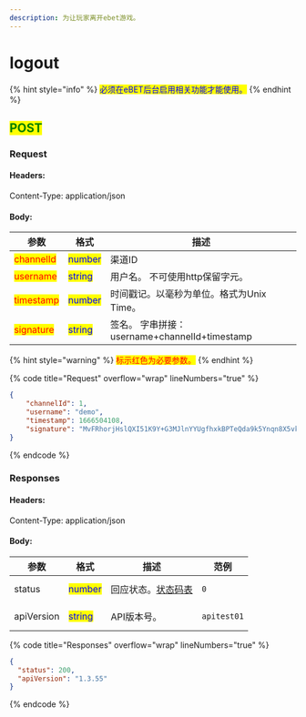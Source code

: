 ```yaml
---
description: 为让玩家离开ebet游戏。
---
```


# logout

{% hint style="info" %}
<mark style="color:blue;">必须在eBET后台启用相关功能才能使用。</mark>
{% endhint %}

## <mark style="color:green;">POST</mark>

### **Request**

#### Headers:

Content-Type: application/json

#### Body:

| 参数                                        | 格式                                      | 描述                                    |
| ----------------------------------------- | --------------------------------------- | ------------------------------------- |
| <mark style="color:red;">channelId</mark> | <mark style="color:blue;">number</mark> | 渠道ID                                  |
| <mark style="color:red;">username</mark>  | <mark style="color:blue;">string</mark> | 用户名。 不可使用http保留字元。                    |
| <mark style="color:red;">timestamp</mark> | <mark style="color:blue;">number</mark> | 时间戳记。以毫秒为单位。格式为Unix Time。             |
| <mark style="color:red;">signature</mark> | <mark style="color:blue;">string</mark> | 签名。 字串拼接：username+channelId+timestamp |

{% hint style="warning" %}
<mark style="color:red;">标示红色为必要参数。</mark>
{% endhint %}

{% code title="Request" overflow="wrap" lineNumbers="true" %}
```json
{
    "channelId": 1,
    "username": "demo",
    "timestamp": 1666504108,
    "signature": "MvFRhorjHslQXI51K9Y+G3MJlnYYUgfhxkBPTeQda9k5Ynqn8X5vkjeA7Jy24siznxH1u6AoZUHfmFyjGqGTBjxOF5+y26z8uwvKvsSFP+RIq4r9Pw9LBmhSZv3TcflM6TXSXI40/T/iTJV8R5cdDobnuTEI+URMN/+VUShazKY="
}
```
{% endcode %}

### **Responses**

#### Headers:

Content-Type: application/json

#### Body:

<table><thead><tr><th>参数</th><th>格式</th><th>描述</th><th data-hidden>范例</th></tr></thead><tbody><tr><td>status</td><td><mark style="color:blue;">number</mark></td><td>回应状态。<a href="../../ebet-zhuang-tai-ma.md#ebet-xiang-ying-de-zhuang-tai-dai-ma">状态码表</a></td><td><pre><code>0
</code></pre></td></tr><tr><td>apiVersion</td><td><mark style="color:blue;">string</mark></td><td>API版本号。</td><td><pre><code>apitest01
</code></pre></td></tr></tbody></table>

{% code title="Responses" overflow="wrap" lineNumbers="true" %}
```json
{
  "status": 200,
  "apiVersion": "1.3.55"
}
```
{% endcode %}
